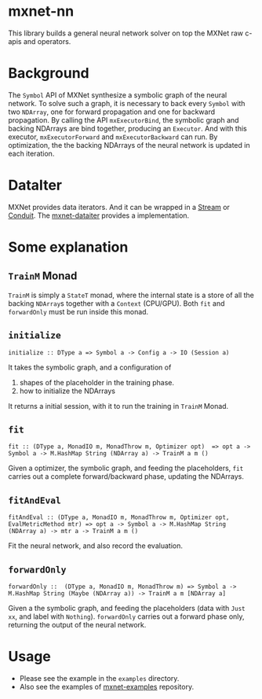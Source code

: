 # mxnet-nn
This library builds a general neural network solver on top the MXNet raw c-apis and operators.

# Background
The `Symbol` API of MXNet synthesize a symbolic graph of the neural network. To solve such a graph, it is necessary to back every `Symbol` with two `NDArray`, one for forward propagation and one for backward propagation. By calling the API `mxExecutorBind`, the symbolic graph and backing NDArrays are bind together, producing an `Executor`. And with this executor, `mxExecutorForward` and `mxExecutorBackward` can run. By optimization, the the backing NDArrays of the neural network is updated in each iteration.

# DataIter
MXNet provides data iterators. And it can be wrapped in a [Stream](https://hackage.haskell.org/package/streaming) or [Conduit](https://hackage.haskell.org/package/conduit). The [mxnet-dataiter](https://github.com/pierric/mxnet-dataiter) provides a implementation.

# Some explanation
## `TrainM` Monad
`TrainM` is simply a `StateT` monad, where the internal state is a store of all the backing `NDArray`s together with a `Context` (CPU/GPU). Both `fit` and `forwardOnly` must be run inside this monad.

## `initialize`
`initialize :: DType a => Symbol a -> Config a -> IO (Session a)` 

It takes the symbolic graph, and a configuration of 
1) shapes of the placeholder in the training phase.
2) how to initialize the NDArrays

It returns a initial session, with it to run the training in `TrainM` Monad.

## `fit`
`fit :: (DType a, MonadIO m, MonadThrow m, Optimizer opt)  => opt a -> Symbol a -> M.HashMap String (NDArray a) -> TrainM a m ()`

Given a optimizer, the symbolic graph, and feeding the placeholders, `fit` carries out a complete forward/backward phase, updating the NDArrays.

## `fitAndEval`
`fitAndEval :: (DType a, MonadIO m, MonadThrow m, Optimizer opt, EvalMetricMethod mtr) => opt a -> Symbol a -> M.HashMap String (NDArray a) -> mtr a -> TrainM a m ()`

Fit the neural network, and also record the evaluation.

## `forwardOnly`
`forwardOnly ::  (DType a, MonadIO m, MonadThrow m) => Symbol a -> M.HashMap String (Maybe (NDArray a)) -> TrainM a m [NDArray a]`

Given a the symbolic graph, and feeding the placeholders (data with `Just xx`, and label with `Nothing`). `forwardOnly` carries out a forward phase only, returning the output of the neural network.

# Usage
- Please see the example in the `examples` directory.
- Also see the examples of [mxnet-examples](https://github.com/pierric/mxnet-examples) repository.
